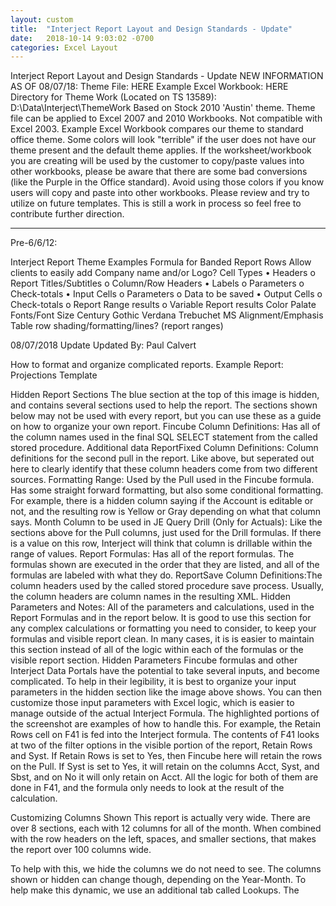 ```yaml
---
layout: custom
title:  "Interject Report Layout and Design Standards - Update"
date:   2018-10-14 9:03:02 -0700
categories: Excel Layout
---
```


Interject Report Layout and Design Standards - Update
NEW INFORMATION AS OF 08/07/18:
Theme File: HERE
Example Excel Workbook: HERE
Directory for Theme Work (Located on TS 13589): D:\Data\Interject\ThemeWork
Based on Stock 2010 'Austin' theme.
Theme file can be applied to Excel 2007 and 2010 Workbooks.  Not compatible with Excel 2003.
Example Excel Workbook compares our theme to standard office theme.  Some colors will look "terrible" if the user does not have our theme present and the default theme applies.  If the worksheet/workbook you are creating will be used by the customer to copy/paste values into other workbooks, please be aware that there are some bad conversions (like the Purple in the Office standard).  Avoid using those colors if you know users will copy and paste into other workbooks.
Please review and try to utilize on future templates.  This is still a work in process so feel free to contribute further direction.
________________________________________
Pre-6/6/12:
 
Interject Report Theme Examples
Formula for Banded Report Rows
Allow clients to easily add Company name and/or Logo?
Cell Types
•	Headers
o	Report Titles/Subtitles
o	Column/Row Headers
•	Labels 
o	Parameters
o	Check-totals
•	Input Cells
o	Parameters
o	Data to be saved
•	Output Cells
o	Check-totals
o	Report Range results
o	Variable Report results
Color Palate
Fonts/Font Size
Century Gothic
Verdana
Trebuchet MS
Alignment/Emphasis
Table row shading/formatting/lines? (report ranges)

08/07/2018 Update
Updated By: Paul Calvert

How to format and organize complicated reports.
Example Report: Projections Template
 
Hidden Report Sections
The blue section at the top of this image is hidden, and contains several sections used to help the report. The sections shown below may not be used with every report, but you can use these as a guide on how to organize your own report.
Fincube Column Definitions: Has all of the column names used in the final SQL SELECT statement from the called stored procedure.
Additional data ReportFixed Column Definitions: Column definitions for the second pull in the report. Like above, but seperated out here to clearly identify that these column headers come from two different sources.
Formatting Range: Used by the Pull used in the Fincube formula. Has some straight forward formatting, but also some conditional formatting. For example, there is a hidden column saying if the Account is editable or not, and the resulting row is Yellow or Gray depending on what that column says.
Month Column to be used in JE Query Drill (Only for Actuals): Like the sections above for the Pull columns, just used for the Drill formulas. If there is a value on this row, Interject will think that column is drillable within the range of values.
Report Formulas: Has all of the report formulas. The formulas shown are executed in the order that they are listed, and all of the formulas are labeled with what they do.
ReportSave Column Definitions:The column headers used by the called stored procedure save process. Usually, the column headers are column names in the resulting XML. 
Hidden Parameters and Notes: All of the parameters and calculations, used in the Report Formulas and in the report below. It is good to use this section for any complex calculations or formatting you need to consider, to keep your formulas and visible report clean. In many cases, it is is easier to maintain this section instead of all of the logic within each of the formulas or the visible report section.
Hidden Parameters
Fincube formulas and other Interject Data Portals have the potential to take several inputs, and become complicated. To help in their legibility, it is best to organize your input parameters in the hidden section like the image above shows. You can then customize those input parameters with Excel logic, which is easier to manage outside of the actual Interject Formula. The highlighted portions of the screenshot are examples of how to handle this.
For example, the Retain Rows cell on F41 is fed into the Interject formula. The contents of F41 looks at two of the filter options in the visible portion of the report, Retain Rows and Syst. If Retain Rows is set to Yes, then Fincube here will retain the rows on the Pull. If Syst is set to Yes, it will retain on the columns Acct, Syst, and Sbst, and on No it will only retain on Acct. All the logic for both of them are done in F41, and the formula only needs to look at the result of the calculation.

Customizing Columns Shown
This report is actually very wide. There are over 8 sections, each with 12 columns for all of the month. When combined with the row headers on the left, spaces, and smaller sections, that makes the report over 100 columns wide.
 
To help with this, we hide the columns we do not need to see. The columns shown or hidden can change though, depending on the Year-Month. To help make this dynamic, we use an additional tab called Lookups. The 
 



